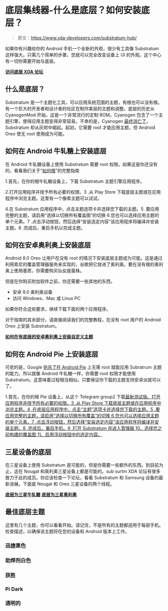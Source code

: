 # 底层集线器-什么是底层？如何安装底层？

> 原文：<https://www.xda-developers.com/substratum-hub/>

如果你有兴趣给你的 Android 手机一个全新的外观，很少有工具像 Substratum 这样强大。只需几个简单的步骤，您就可以完全改变设备上 UI 的外观。这个中心有一切你需要开始与底层。

[**访问底层 XDA 论坛**](https://forum.xda-developers.com/apps/substratum)

## 什么是底层？

Substratum 是一个主题化工具，可以应用系统范围的主题，有根也可以没有根。有一个巨大的开发者和设计者的社区在制作美丽的主题和调整。底层的历史从 CyanogenMod 开始，这是一个非常流行的定制 ROM。Cyanogen 包含了一个主题引擎，使得应用主题变得非常容易。不幸的是，Cyanogen [最终消亡了](https://www.xda-developers.com/the-death-of-cyangenmod-and-whats-in-store-for-the-future/)，Substratum 却从灰烬中崛起。起初，它需要 root 才能应用主题，但 Android Oreo 使无 root 使用成为可能。

## 如何在 Android 牛轧糖上安装底层

在 Android 牛轧糖设备上使用 Substratum 需要 root 权限。如果这是你还没有的，看看我们关于“[如何根](https://www.xda-developers.com/root/)”的完整指南

1.首先，在你的根牛轧糖设备上，下载 Substratum 主题引擎应用程序。

2.打开应用程序并授予所有必要的权限。3 .从 Play Store 下载底层主题或在应用程序中浏览主题。这里有一个像素主题可以试试。

4.在 Substratum 应用程序中，点击主题选项卡并选择您下载的主题。5 .要应用完整的主题，请启用“选择以切换所有覆盖图”的切换 6.您也可以选择应用主题的单个元素。7 .点击浮动按钮，然后选择“安装选定内容”该应用程序将编译并安装主题。8 .完成后，重启手机以完成主题。

## 如何在安卓奥利奥上安装底层

Android 8.0 Oreo 让用户在没有 root 的情况下安装底层主题成为可能。这是通过利用索尼的覆盖管理器服务来实现的，谷歌把它放进了奥利奥。要在没有根的奥利奥上使用基质，你需要购买仙女座菌株。

但是在你购买附加软件之前，你还需要一些其他的东西。

*   安卓 8.0 奥利奥设备
*   访问 Windows、Mac 或 Linux PC

如果你符合这些要求，继续下载下面的两个应用程序。

对于指南的其余部分，请直接阅读我们的完整教程，在没有 root 用户的 Android Oreo 上安装 Substratum。

[**如何在有底层的安卓奥利奥上安装自定义主题**](https://www.xda-developers.com/custom-themes-android-oreo-substratum/)

## 如何在 Android Pie 上安装底层

可悲的是，Google [扼杀了在 Android Pie](https://www.xda-developers.com/rootless-custom-themes-android-p/) 上无需 root 就能应用 Subratrum 主题的能力。所以就像 Android 牛轧糖一样，你需要 root 权限才能使用 Substratum。这意味着过程相当相似。只要保证你下载的主题支持安卓派就可以了。

1.首先，在你的根 Pie 设备上，从这个 Telegram group2 下载[最新测试版。打开应用程序并授予所有必要的权限。3 .从 Play Store 下载底层主题或在应用程序中浏览主题。4 .在底层应用程序中，点击“主题”选项卡并选择您下载的主题。5 .要应用完整的主题，请启用“选择以切换所有覆盖”的切换 6.您也可以选择应用主题的单个元素。7 .点击浮动按钮，然后选择“安装选定内容”该应用程序将编译并安装主题。8 .完成后，重启手机。9 .打开 Substratum 并进入管理器 10。选择您之前构建的覆盖图 11。启用浮动按钮中的选定内容。](http://t.me/substratumci)

## 三星设备的底层

在三星设备上使用 Substratum 是可能的，但是你需要一些额外的东西。到目前为止，这在 Nougat 和奥利奥三星设备上都是可能的。sub surtm XDA 论坛有很多致力于此的成员。你应该检查一下论坛，看看 Substratum 和 Samsung 设备的最新进展。下面是 Nougat 和 Oreo 三星设备的两个线程。

[**底层为三星牛轧糖**](https://forum.xda-developers.com/apps/substratum/7-0-substratum-sex-tw-beta-t3620796) [**底层为三星奥利奥**](https://forum.xda-developers.com/showpost.php?p=76687474&postcount=5)

## 最佳底层主题

这里有几个主题，你可以看看开始。请记住，不是所有的主题都适用于每部手机。检查描述，以确保该主题将在您的设备和 Android 版本上工作。

### 迅捷黑色

### 助焊剂白色

### 获胜

### Pi Dark

### 透明的